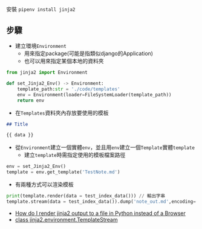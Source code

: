 ##

安裝
`pipenv install jinja2`

## 步驟

- 建立環境`Environment`
  - 用來指定package(可能是指類似django的Application)
  - 也可以用來指定某個本地的資料夾

``` python
from jinja2 import Environment

def set_Jinja2_Env() -> Environment:
    template_path:str = './code/templates'
    env = Environment(loader=FileSystemLoader(template_path))
    return env
```

- 在`Templates`資料夾內存放要使用的模板

``` markdown
## Title

{{ data }}
```

- 從`Environment`建立一個實體`env`，並且用`env`建立一個`Template`實體`template`
    - 建立`template`時需指定使用的模板檔案路徑

``` python
env = set_Jinja2_Env()
template = env.get_template('TestNote.md')
```

- 有兩種方式可以渲染模板

``` python
print(template.render(data = test_index_data())) // 輸出字串
template.stream(data = test_index_data()).dump('note_out.md',encoding='utf8') //經由文件流輸出到指定檔案
```

- [How do I render jinja2 output to a file in Python instead of a Browser](https://stackoverflow.com/questions/11857530/how-do-i-render-jinja2-output-to-a-file-in-python-instead-of-a-browser)
- [class jinja2.environment.TemplateStream](http://docs.jinkan.org/docs/jinja2/api.html?highlight=stream#jinja2.environment.TemplateStream)
